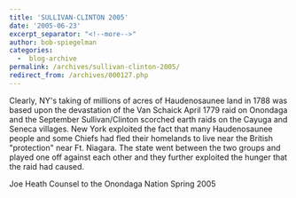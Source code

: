 ```yaml
---
title: 'SULLIVAN-CLINTON 2005'
date: '2005-06-23'
excerpt_separator: "<!--more-->"
author: bob-spiegelman
categories:
  -  blog-archive
permalink: /archives/sullivan-clinton-2005/
redirect_from: /archives/000127.php
---
```


Clearly, NY's taking of millions of acres of Haudenosaunee land in 1788 was based upon the devastation of the Van Schaick April 1779 raid on Onondaga and the September Sullivan/Clinton scorched earth raids on the Cayuga and Seneca villages. New York exploited the fact that many Haudenosaunee people and some Chiefs had fled their homelands to live near the British "protection" near Ft. Niagara. The state went between the two groups and played one off against each other and they further exploited the hunger that the raid had caused.

Joe Heath
Counsel to the Onondaga Nation
Spring 2005
